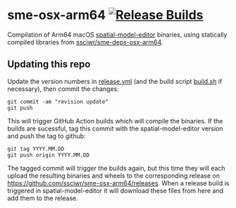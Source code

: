 # sme-osx-arm64 [![Release Builds](https://github.com/ssciwr/sme-osx-arm64/actions/workflows/release.yml/badge.svg)](https://github.com/ssciwr/sme-osx-arm64/actions/workflows/release.yml)

Compilation of Arm64 macOS [spatial-model-editor](https://github.com/spatial-model-editor/spatial-model-editor) binaries, using statically compiled libraries from [ssciwr/sme-deps-osx-arm64](https://github.com/ssciwr/sme-deps-osx-arm64).

## Updating this repo

Update the version numbers in [release.yml](https://github.com/ssciwr/sme-osx-arm64/blob/main/.github/workflows/release.yml#L6) (and the build script [build.sh](https://github.com/ssciwr/sme-osx-arm64/blob/main/build.sh) if necessary), then commit the changes:

```
git commit -am "revision update"
git push
```

This will trigger GitHub Action builds which will compile the binaries. If the builds are sucessful, tag this commit with the spatial-model-editor version and push the tag to github:

```
git tag YYYY.MM.DD
git push origin YYYY.MM.DD
```

The tagged commit will trigger the builds again, but this time they will each upload the resulting binaries and wheels to the corresponding release on https://github.com/ssciwr/sme-osx-arm64/releases. When a release build is triggered in spatial-model-editor it will download these files from here and add them to the release.

